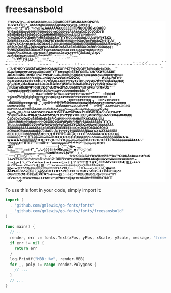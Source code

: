 # freesansbold

![freesansbold](freesansbold.png)

To use this font in your code, simply import it:

```go
import (
  . "github.com/gmlewis/go-fonts/fonts"
  _ "github.com/gmlewis/go-fonts/fonts/freesansbold"
)

func main() {
  // ...
  render, err := fonts.Text(xPos, yPos, xScale, yScale, message, "freesansbold", Center)
  if err != nil {
    return err
  }
  log.Printf("MBB: %v", render.MBB)
  for _, poly := range render.Polygons {
    // ...
  }
  // ...
}
```
